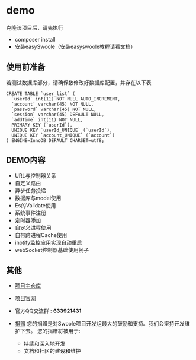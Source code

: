 # demo
克隆该项目后，请先执行
- composer install
- 安装easySwoole（安装easyswoole教程请看文档）

## 使用前准备
若测试数据库部分，请确保数修改好数据库配置，并存在以下表
```
CREATE TABLE `user_list` (
  `userId` int(11) NOT NULL AUTO_INCREMENT,
  `account` varchar(45) NOT NULL,
  `password` varchar(45) NOT NULL,
  `session` varchar(45) DEFAULT NULL,
  `addTime` int(11) NOT NULL,
  PRIMARY KEY (`userId`),
  UNIQUE KEY `userId_UNIQUE` (`userId`),
  UNIQUE KEY `account_UNIQUE` (`account`)
) ENGINE=InnoDB DEFAULT CHARSET=utf8;
```

## DEMO内容
- URL与控制器关系
- 自定义路由
- 异步任务投递
- 数据库与model使用
- Es的Validate使用
- 系统事件注册
- 定时器添加
- 自定义进程使用
- 自带跨进程Cache使用
- inotify监控应用实现自动重启
- webSocket控制器基础使用例子

## 其他
- [项目主仓库](https://github.com/easy-swoole/easyswoole)
- [项目官网](https://www.easyswoole.com/)
- 官方QQ交流群 : **633921431**

- [捐赠](https://www.easyswoole.com/Manual/2.x/Cn/_book/donate.html)
    您的捐赠是对Swoole项目开发组最大的鼓励和支持。我们会坚持开发维护下去。 您的捐赠将被用于:
        
  - 持续和深入地开发
  - 文档和社区的建设和维护
